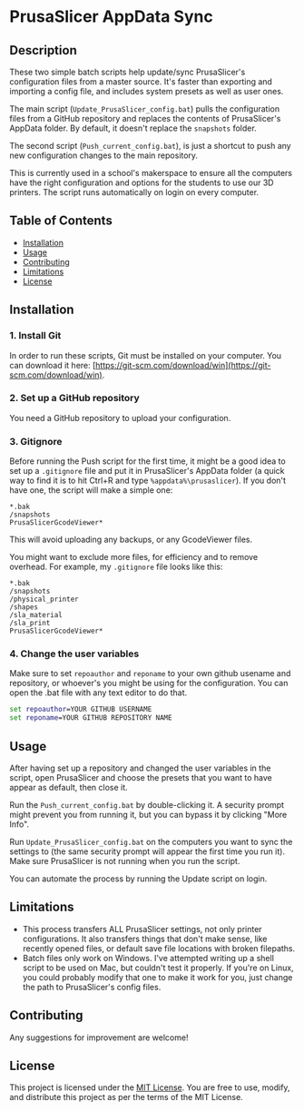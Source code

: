 # PrusaSlicer AppData Sync

## Description

These two simple batch scripts help update/sync PrusaSlicer's configuration files from a master source. It's faster than exporting and importing a config file, and includes system presets as well as user ones. 

The main script (`Update_PrusaSlicer_config.bat`) pulls the configuration files from a GitHub repository and replaces the contents of PrusaSlicer's AppData folder. By default, it doesn't replace the `snapshots` folder.

The second script (`Push_current_config.bat`), is just a shortcut to push any new configuration changes to the main repository.

This is currently used in a school's makerspace to ensure all the computers have the right configuration and options for the students to use our 3D printers. The script runs automatically on login on every computer.

## Table of Contents

- [Installation](#installation)
- [Usage](#usage)
- [Contributing](#contributing)
- [Limitations](#limitations)
- [License](#license)

## Installation

### 1. Install Git
In order to run these scripts, Git must be installed on your computer. You can download it here: [https://git-scm.com/download/win](https://git-scm.com/download/win).

### 2. Set up a GitHub repository
You need a GitHub repository to upload your configuration.

### 3. Gitignore
Before running the Push script for the first time, it might be a good idea to set up a `.gitignore` file and put it in PrusaSlicer's AppData folder (a quick way to find it is to hit Ctrl+R and type `%appdata%\prusaslicer`). If you don't have one, the script will make a simple one:
```
*.bak
/snapshots
PrusaSlicerGcodeViewer*
```
This will avoid uploading any backups, or any GcodeViewer files.

You might want to exclude more files, for efficiency and to remove overhead. For example, my `.gitignore` file looks like this:

```
*.bak
/snapshots
/physical_printer
/shapes
/sla_material
/sla_print
PrusaSlicerGcodeViewer*
```
### 4. Change the user variables
Make sure to set `repoauthor` and `reponame` to your own github usename and repository, or whoever's you might be using for the configuration. You can open the .bat file with any text editor to do that.

```bat
set repoauthor=YOUR GITHUB USERNAME
set reponame=YOUR GITHUB REPOSITORY NAME
```

## Usage

After having set up a repository and changed the user variables in the script, open PrusaSlicer and choose the presets that you want to have appear as default, then close it.

Run the `Push_current_config.bat` by double-clicking it. A security prompt might prevent you from running it, but you can bypass it by clicking "More Info".

Run `Update_PrusaSlicer_config.bat` on the computers you want to sync the settings to (the same security prompt will appear the first time you run it). Make sure PrusaSlicer is not running when you run the script.

You can automate the process by running the Update script on login.

## Limitations

- This process transfers ALL PrusaSlicer settings, not only printer configurations. It also transfers things that don't make sense, like recently opened files, or default save file locations with broken filepaths.
- Batch files only work on Windows. I've attempted writing up a shell script to be used on Mac, but couldn't test it properly. If you're on Linux, you could probably modify that one to make it work for you, just change the path to PrusaSlicer's config files.


## Contributing

Any suggestions for improvement are welcome!

## License

This project is licensed under the [MIT License](https://opensource.org/licenses/MIT). You are free to use, modify, and distribute this project as per the terms of the MIT License.
